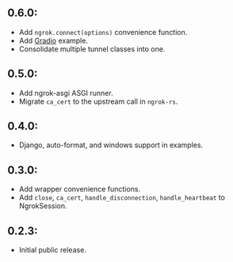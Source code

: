 ## 0.6.0:

* Add `ngrok.connect(options)` convenience function.
* Add [Gradio](https://gradio.app/) example.
* Consolidate multiple tunnel classes into one.

## 0.5.0:

* Add ngrok-asgi ASGI runner.
* Migrate `ca_cert` to the upstream call in `ngrok-rs`.

## 0.4.0:

* Django, auto-format, and windows support in examples.

## 0.3.0:

* Add wrapper convenience functions.
* Add `close`, `ca_cert`, `handle_disconnection`, `handle_heartbeat` to NgrokSession.

## 0.2.3:

* Initial public release.
